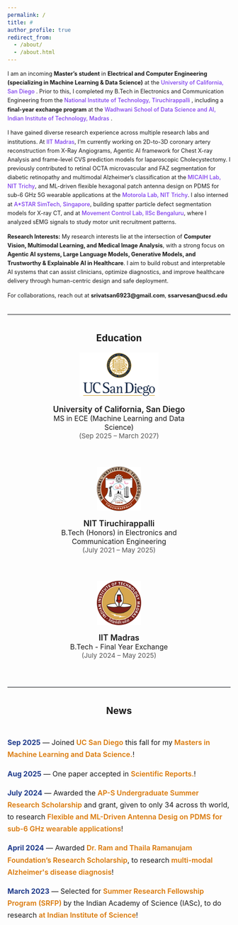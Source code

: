```yaml
---
permalink: /
title: #
author_profile: true
redirect_from: 
  - /about/
  - /about.html
---
```

<div style="font-size: 0.9em; line-height: 1.6;">
  <p>
    I am an incoming <strong>Master’s student</strong> in <strong>Electrical and Computer Engineering (specializing in Machine Learning & Data Science)</strong> at the 
    <span style="color:#7c3aed; font-weight:500">
      <a href="https://ucsd.edu/" target="_blank" style="color:#7c3aed; text-decoration: none;">University of California, San Diego</a>
    </span>. 
    Prior to this, I completed my B.Tech in Electronics and Communication Engineering from the 
    <span style="color:#7c3aed; font-weight:500">
      <a href="https://www.nitt.edu/" target="_blank" style="color:#7c3aed; text-decoration: none;">National Institute of Technology, Tiruchirappalli</a>
    </span>, 
    including a <strong>final-year exchange program</strong> at the 
    <span style="color:#7c3aed; font-weight:500">
      <a href="https://dsai.iitm.ac.in/" target="_blank" style="color:#7c3aed; text-decoration: none;">Wadhwani School of Data Science and AI, Indian Institute of Technology, Madras</a>
    </span>.
  </p>

  <p>
    I have gained diverse research experience across multiple research labs and institutions. At 
    <span style="color:#7c3aed; font-weight:500">IIT Madras</span>, I’m currently working on 2D-to-3D coronary artery reconstruction from X-Ray Angiograms, Agentic AI framework for Chest X-ray Analysis and frame-level CVS prediction models for laparoscopic Cholecystectomy. I previously contributed to retinal OCTA microvascular and FAZ segmentation for diabetic retinopathy and multimodal Alzheimer’s classification at the 
    <span style="color:#7c3aed; font-weight:500">MICAIH Lab, NIT Trichy</span>, and ML-driven flexible hexagonal patch antenna design on PDMS for sub-6 GHz 5G wearable applications at the 
    <span style="color:#7c3aed; font-weight:500">Motorola Lab, NIT Trichy</span>. I also interned at 
    <span style="color:#7c3aed; font-weight:500">A*STAR SimTech, Singapore</span>, building spatter particle defect segmentation models for X-ray CT, and at 
    <span style="color:#7c3aed; font-weight:500">Movement Control Lab, IISc Bengaluru</span>, where I analyzed sEMG signals to study motor unit recruitment patterns.
  </p>

  <p>
    <strong>Research Interests:</strong> My research interests lie at the intersection of <strong>Computer Vision, Multimodal Learning, and Medical Image Analysis</strong>, with a strong focus on <strong>Agentic AI systems, Large Language Models, Generative Models, and Trustworthy & Explainable AI in Healthcare</strong>. I aim to build robust and interpretable AI systems that can assist clinicians, optimize diagnostics, and improve healthcare delivery through human-centric design and safe deployment.
  </p>

  <p>
    For collaborations, reach out at <strong>srivatsan6923@gmail.com</strong>, <strong>ssarvesan@ucsd.edu</strong>
  </p>
</div>


<hr style="margin-top: 30px; margin-bottom: 40px; border: none; border-top: 2px solid #e5e7eb;" />

<h2 style="text-align:center; margin-top: 40px;">Education</h2>

<div style="display: flex; justify-content: center; align-items: flex-start; gap: 60px; flex-wrap: wrap; margin-top: 20px;">

  <div style="text-align: center; width: 300px;">
    <img src="/images/UCSD.png" alt="UCSD Logo" style="height: 100px; margin-bottom: 15px;">
    <div style="font-size: 18px; font-weight: 600;">University of California, San Diego</div>
    <div style="font-size: 16px;">MS in ECE (Machine Learning and Data Science)</div>
    <div style="font-size: 15px; color: #555;">(Sep 2025 – March 2027)</div>
  </div>

  <div style="text-align: center; width: 300px;">
    <img src="/images/NITT.png" alt="NIT Trichy Logo" style="height: 100px; margin-bottom: 15px;">
    <div style="font-size: 18px; font-weight: 600;">NIT Tiruchirappalli</div>
    <div style="font-size: 16px;">B.Tech (Honors) in Electronics and Communication Engineering</div>
    <div style="font-size: 15px; color: #555;">(July 2021 – May 2025)</div>
  </div>

  <div style="text-align: center; width: 300px;">
    <img src="/images/IIT_Madras.png" alt="IIT Madras Logo" style="height: 100px; margin-bottom: 15px;">
    <div style="font-size: 18px; font-weight: 600;">IIT Madras</div>
    <div style="font-size: 16px;">B.Tech - Final Year Exchange</div>
    <div style="font-size: 15px; color: #555;">(July 2024 – May 2025)</div>
  </div>

</div>

<!-- News Section -->
<hr style="margin-top: 60px; margin-bottom: 40px; border: none; border-top: 2px solid #e5e7eb;" />

<h2 style="text-align: center; margin-bottom: 30px;">News</h2>

<div style="display: flex; flex-direction: column; align-items: center;">
    <div style="font-size: 16px; line-height: 1.7; max-width: 750px;">
          <p><span style="font-weight:bold; color:#1e3a8a;">Sep 2025</span> — Joined <span style="color:#d97706; font-weight: 600;">UC San Diego</span> this fall for my<span style="color:#d97706; font-weight: 600;"> Masters in Machine Learning and Data Science.</span>!</p>
           <p><span style="font-weight:bold; color:#1e3a8a;">Aug 2025</span> — One paper accepted in <span style="color:#d97706; font-weight: 600;">Scientific Reports.</span>!</p>
        <p><span style="font-weight:bold; color:#1e3a8a;">July 2024</span> — Awarded the <span style="color:#d97706; font-weight: 600;">AP-S Undergraduate Summer Research Scholarship</span> and grant, given to only 34 across th world, to research <span style="color:#d97706; font-weight: 600;"> Flexible and ML-Driven Antenna Desig on PDMS for sub-6 GHz wearable applications</span>!</p>
        <p><span style="font-weight:bold; color:#1e3a8a;">April 2024</span> — Awarded <span style="color:#d97706; font-weight: 600;">Dr. Ram and Thaila Ramanujam Foundation’s Research Scholarship</span>, to research <span style="color:#d97706; font-weight: 600;">multi-modal Alzheimer's disease diagnosis</span>!</p>
        <p><span style="font-weight:bold; color:#1e3a8a;">March 2023</span> — Selected for <span style="color:#d97706; font-weight: 600;">Summer Research Fellowship Program (SRFP) </span> by the Indian Academy of Science (IASc), to do research <span style="color:#d97706; font-weight: 600;">at Indian Institute of Science</span>!</p>
    </div>
</div>

<!-- Spacer -->
<div style="margin-top: 40px;"></div>

<script type="text/javascript" id="clustrmaps" src="//cdn.clustrmaps.com/map_v2.js?cl=ffffff&w=150&t=tt&d=vKfcQ_TBdp8h-pIFTSUoQzf99KubDOdYp-eFNCWy3U0&co=2d80ad&cmo=ff53db&cmn=3acc61"></script>
